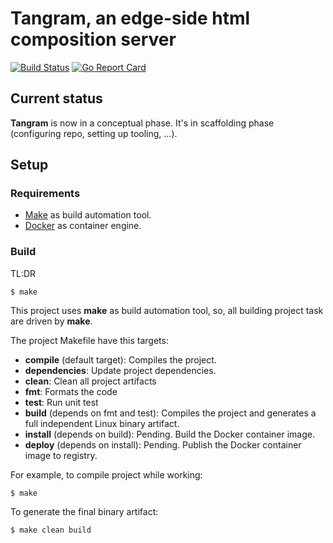 # Tangram, an edge-side html composition server 

[![Build Status](https://travis-ci.org/thetangram/tangram.svg?branch=add_travis)](https://travis-ci.org/thetangram/tangram) [![Go Report Card](https://goreportcard.com/badge/github.com/thetangram/tangram)](https://goreportcard.com/report/github.com/thetangram/tangram)


## Current status

**Tangram** is now in a conceptual phase. It's in scaffolding phase (configuring repo, setting up tooling, ...).


## Setup

### Requirements

  - [Make](https://www.gnu.org/software/make/) as build automation tool. 
  - [Docker](https://www.docker.com/) as container engine.


### Build

TL:DR

```
$ make 
``` 

This project uses **make** as build automation tool, so, all building project task are driven by **make**.

The project Makefile have this targets:

  - **compile** (default target): Compiles the project.
  - **dependencies**: Update project dependencies.
  - **clean**: Clean all project artifacts
  - **fmt**: Formats the code
  - **test**: Run unit test
  - **build** (depends on fmt and test): Compiles the project and generates a full independent Linux binary artifact. 
  - **install** (depends on build): Pending. Build the Docker container image.
  - **deploy** (depends on install): Pending. Publish the Docker container image to registry.

For example, to compile project while working: 

```
$ make 
``` 

To generate the final binary artifact:

```
$ make clean build 
``` 
